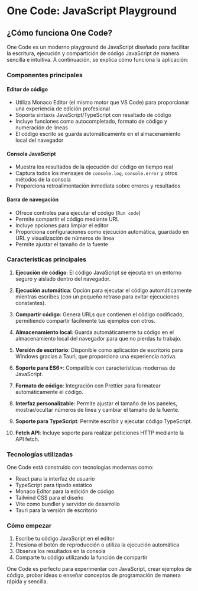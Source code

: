 # One Code: JavaScript Playground

## ¿Cómo funciona One Code?

One Code es un moderno playground de JavaScript diseñado para facilitar la escritura, ejecución y compartición de código JavaScript de manera sencilla e intuitiva. A continuación, se explica cómo funciona la aplicación:

### Componentes principales

#### Editor de código
- Utiliza Monaco Editor (el mismo motor que VS Code) para proporcionar una experiencia de edición profesional
- Soporta sintaxis JavaScript/TypeScript con resaltado de código
- Incluye funciones como autocompletado, formato de código y numeración de líneas
- El código escrito se guarda automáticamente en el almacenamiento local del navegador

#### Consola JavaScript
- Muestra los resultados de la ejecución del código en tiempo real
- Captura todos los mensajes de `console.log`, `console.error` y otros métodos de la consola
- Proporciona retroalimentación inmediata sobre errores y resultados

#### Barra de navegación
- Ofrece controles para ejecutar el código (`Run code`)
- Permite compartir el código mediante URL
- Incluye opciones para limpiar el editor
- Proporciona configuraciones como ejecución automática, guardado en URL y visualización de números de línea
- Permite ajustar el tamaño de la fuente

### Características principales

1. **Ejecución de código**: El código JavaScript se ejecuta en un entorno seguro y aislado dentro del navegador.

2. **Ejecución automática**: Opción para ejecutar el código automáticamente mientras escribes (con un pequeño retraso para evitar ejecuciones constantes).

3. **Compartir código**: Genera URLs que contienen el código codificado, permitiendo compartir fácilmente tus ejemplos con otros.

4. **Almacenamiento local**: Guarda automáticamente tu código en el almacenamiento local del navegador para que no pierdas tu trabajo.

5. **Versión de escritorio**: Disponible como aplicación de escritorio para Windows gracias a Tauri, que proporciona una experiencia nativa.

6. **Soporte para ES6+**: Compatible con características modernas de JavaScript.

7. **Formato de código**: Integración con Prettier para formatear automáticamente el código.

8. **Interfaz personalizable**: Permite ajustar el tamaño de los paneles, mostrar/ocultar números de línea y cambiar el tamaño de la fuente.

9. **Soporte para TypeScript**: Permite escribir y ejecutar código TypeScript.

10. **Fetch API**: Incluye soporte para realizar peticiones HTTP mediante la API fetch.

### Tecnologías utilizadas

One Code está construido con tecnologías modernas como:
- React para la interfaz de usuario
- TypeScript para tipado estático
- Monaco Editor para la edición de código
- Tailwind CSS para el diseño
- Vite como bundler y servidor de desarrollo
- Tauri para la versión de escritorio

### Cómo empezar

1. Escribe tu código JavaScript en el editor
2. Presiona el botón de reproducción o utiliza la ejecución automática
3. Observa los resultados en la consola
4. Comparte tu código utilizando la función de compartir

One Code es perfecto para experimentar con JavaScript, crear ejemplos de código, probar ideas o enseñar conceptos de programación de manera rápida y sencilla.